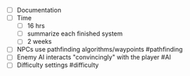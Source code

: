 - [ ] Documentation
- [ ] Time
	- [ ] 16 hrs
	- [ ] summarize each finished system
	- [ ] 2 weeks
- [ ] NPCs use pathfinding algorithms/waypoints #pathfinding
- [ ] Enemy AI interacts "convincingly" with the player #AI
- [ ] Difficulty settings #difficulty